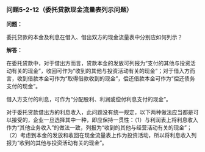 ### 问题5-2-12（委托贷款现金流量表列示问题）

**问题：**

委托贷款的本金及利息在借入、借出双方的现金流量表中分别应如何列示？

**解答：**

在委托贷款中，对于借出方而言，贷款本金的发放可列报为“支付的其他与投资活动有关的现金”，收回可作为“收到的其他与投资活动有关的现金”；对于借入方而言，收到借款本金可作为“取得借款收到的现金”，偿还借款本金可作为“偿还债务支付的现金”。

借入方支付的利息，可作为“分配股利、利润或偿付利息支付的现金”。

对于委托贷款借出方的利息收入，此问题没有统一规定，以下两种做法应当都是可以接受的，企业一旦选择其中一种，即应保持一贯性：（1）与利润表上将利息收入作为“其他业务收入”的做法一致，列报为“收到的其他与经营活动有关的现金”；（2）考虑到本金的发放和收回在现金流量表上作为投资活动，所以将利息收入列报为“收到的其他与投资活动有关的现金”。